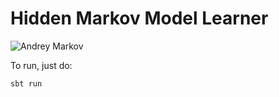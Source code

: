 # Hidden Markov Model Learner

![Andrey Markov](http://apprendre-math.info/history/photos/Markov.jpeg)

To run, just do:

```
sbt run
```